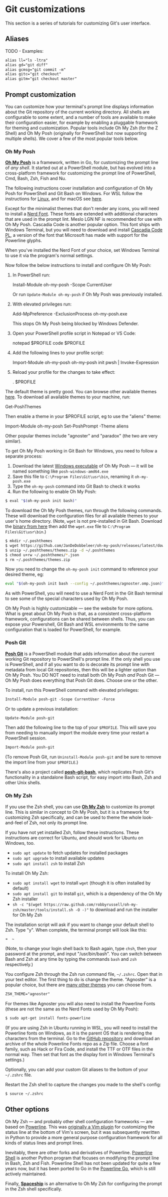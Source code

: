 # Git customizations

This section is a series of tutorials for customizing Git's user interface.

## Aliases

TODO - Examples:

```txt
alias ll="ls -ltra"
alias gd="git diff"
alias gcmsg="git commit -m"
alias gitc="git checkout"
alias gitm="git checkout master"
```

## Prompt customization

You can customize how your terminal's prompt line displays information about the Git repository of the current working directory. All shells are configurable to some extent, and a number of tools are available to make their configuration easier, for example by enabling a pluggable framework for theming and customization. Popular tools include Oh My Zsh (for the Z Shell) and Oh My Posh (originally for PowerShell but now supporting multiple shells). We cover a few of the most popular tools below.

### Oh My Posh

**[Oh My Posh](//ohmyposh.dev/)** is a framework, written in Go, for customizing the prompt line of _any shell_. It started out at a PowerShell module, but has evolved into a cross-platform framework for customizing the prompt line of PowerShell, Cmd, Bash, Zsh, Fish and Nu.

The following instructions cover installation and configuration of Oh My Posh for PowerShell and Git Bash on Windows. For WSL follow the instructions for [Linux](//ohmyposh.dev/docs/linux), and for macOS see [here](//ohmyposh.dev/docs/macos).

Except for the minimalist themes that don't render any icons, you will need to install a [Nerd Font](//ohmyposh.dev/docs/config-fonts). These fonts are extended with additional characters that are used in the prompt lint. Meslo LGN NF is recommended for use with Oh My Posh. Cascadia Code is another popular option. This font ships with Windows Terminal, but you will need to download and install [Cascadia Code PL](//github.com/microsoft/cascadia-code/releases), a version of the font that Microsoft has made with support for the Powerline glyphs.

When you've installed the Nerd Font of your choice, set Windows Terminal to use it via the program's normal settings.

Now follow the below instructions to install and configure Oh My Posh:

1.  In PowerShell run:

      Install-Module oh-my-posh -Scope CurrentUser

     Or run `Update-Module oh-my-posh` if Oh My Posh was previously installed.

2.  With elevated privileges run:

      Add-MpPreference -ExclusionProcess oh-my-posh.exe

    This stops Oh My Posh being blocked by Windows Defender.

3.  Open your PowerShell profile script in Notepad or VS Code:

      notepad $PROFILE
      code $PROFILE

4.  Add the following lines to your profile script:

      Import-Module oh-my-posh
      oh-my-posh init pwsh | Invoke-Expression

5.  Reload your profile for the changes to take effect:

      . $PROFILE

The default theme is pretty good. You can browse other available themes [here](//ohmyposh.dev/docs/themes). To download all available themes to your machine, run:

  Get-PoshThemes
  
Then enable a theme in your $PROFILE script, eg to use the "aliens" theme:

  Import-Module oh-my-posh
  Set-PoshPrompt -Theme aliens

Other popular themes include "agnoster" and "paradox" (the two are very similar).

To get Oh My Posh working in Git Bash for Windows, you need to follow a separate process:

1. Download the latest [Windows executable](//github.com/JanDeDobbeleer/oh-my-posh/releases) of Oh My Posh — it will be named something like `posh-windows-amd64.exe`
2. Save this file to `C:\Program Files\Git\usr\bin`, renaming it `oh-my-posh.exe`
3. Type the `oh-my-posh` command into Git Bash to check it works
4. Run the following to enable Oh My Posh:

```sh
$ eval "$(oh-my-posh init bash)"
```

To download the Oh My Posh themes, run through the following commands. These will download the configuration files for all available themes to your user's home directory. (Note, `wget` is not pre-installed in Git Bash. Download the [binary from here](//eternallybored.org/misc/wget/) then add the `wget.exe` file to `C:\Program Files\Git\usr\bin`.)

```sh
$ mkdir ~/.poshthemes
$ wget https://github.com/JanDeDobbeleer/oh-my-posh/releases/latest/download/themes.zip -O ~/.poshthemes/themes.zip
$ unzip ~/.poshthemes/themes.zip -d ~/.poshthemes
$ chmod u+rw ~/.poshthemes/*.json
$ rm ~/.poshthemes/themes.zip
```

Now you need to change the `oh-my-posh init` command to reference your desired theme, eg:

```sh
eval "$(oh-my-posh init bash --config ~/.poshthemes/agnoster.omp.json)"
```

As with PowerShell, you will need to use a Nerd Font in the Git Bash terminal to see some of the special characters used by Oh My Posh.

Oh My Posh is highly customizable — see the website for more options. What is great about Oh My Posh is that, as a consistent cross-platform framework, configurations can be shared between shells. Thus, you can expose your Powershell, Git Bash and WSL environments to the same configuration that is loaded for PowerShell, for example.

### Posh Git

**[Posh Git](//github.com/dahlbyk/posh-git)** is a PowerShell module that adds information about the current working Git repository to PowerShell's prompt line. If the only shell you use is PowerShell, and if all you want to do is decorate its prompt line with metadata from local Git repositories, then this will be a lighter option than Oh My Posh. You DO NOT need to install both Oh My Posh _and_ Posh Git — Oh My Posh does everything that Posh Git does. Choose one or the other.

To install, run this PowerShell command with elevated privileges:

```txt
Install-Module posh-git -Scope CurrentUser -Force
```

Or to update a previous installation:

```txt
Update-Module posh-git
```

Then add the following line to the top of your `$PROFILE`. This will save you from needing to manually import the module every time your restart a PowerShell session.

```txt
Import-Module posh-git
```

(To remove Posh Git, run `Uninstall-Module posh-git` and be sure to remove the import line from your `$PROFILE`.)

There's also a project called **[posh-git-bash](//github.com/lyze/posh-git-sh)**, which replicates Posh Git's functionality in a standalone Bash script, for easy import into Bash, Zsh and other Unix shells.

### Oh My Zsh

If you use the Zsh shell, you can use **[Oh My Zsh](//ohmyz.sh/)** to customize its prompt line. This is similar in concept to Oh My Posh, but it is a framework for customizing Zsh specifically, and can be used to theme the whole look-and-feel of Zsh, not only its prompt line.

If you have not yet installed Zsh, follow these instructions. These instructions are correct for Ubuntu, and should work for Ubuntu on Windows, too.

- `sudo apt update` to fetch updates for installed packages
- `sudo apt upgrade` to install available updates
- `sudo apt install zsh` to install Zsh

To install Oh My Zsh:

- `sudo apt install wget` to install `wget` (though it is often installed by default)
- `sudo apt install git` to install `git`, which is a dependency of the Oh My Zsh installer
- `sh -c "$(wget https://raw.github.com/robbyrussell/oh-my-zsh/master/tools/install.sh -O -)"` to download and run the installer for Oh My Zsh

The installation script will ask if you want to change your default shell to Zsh. Type "y". When complete, the terminal prompt will look like this:

```txt
➜  ~
```

(Note, to change your login shell back to Bash again, type `chsh`, then your password at the prompt, and input "/usr/bin/bash". You can switch between Bash and Zsh at any time by typing the commands `bash` and `zsh` respectively.)

You configure Zsh through the Zsh run command file, `~/.zshrc`. Open that in your text editor. The first thing to do is change the theme. "Agnoster" is a popular choice, but there are [many other themes](//github.com/ohmyzsh/ohmyzsh/wiki/Themes) you can choose from.

```txt
ZSH_THEME="agnoster"
```

For themes like Agnoster you will also need to install the Powerline Fonts (these are not the same as the Nerd Fonts used by Oh My Posh):

```sh
$ sudo apt-get install fonts-powerline
```

(If you are using Zsh in Ubuntu running in WSL, you will need to install the Powerline fonts on Windows, as it is the parent OS that is rendering the characters from the terminal. Go to the [GitHub repository](https://github.com/powerline/fonts) and download an archive of the whole Powerline Fonts repo as a Zip file. Choose a font family, such as Hack or Fira Code, and install the TTF or OTF files in the normal way. Then set that font as the display font in Windows Terminal's settings.)

Optionally, you can add your custom Git aliases to the bottom of your `~/.zshrc` file.

Restart the Zsh shell to capture the changes you made to the shell's config:

```sh
$ source ~/.zshrc
```

## Other options

Oh My Zsh — and probably other shell configuration frameworks — are based on [Powerline](//github.com/powerline/powerline). This was [originally a Vim plugin](//github.com/Lokaltog/vim-powerline) for customizing the status line at the bottom of Vim's screen, but it was subsequently rewritten in Python to provide a more general purpose configuration framework for all kinds of status lines and prompt lines.

Inevitably, there are other forks and derivatives of Powerline. [Powerline Shell](//github.com/b-ryan/powerline-shell) is another Python program that focuses on modifying the prompt line in Bash, Zsh and Fish. Powerline Shell has not been updated for quite a few years now, but it has been ported to Go in the [Powerline Go](//github.com/justjanne/powerline-go), which is still actively maintained.

Finally, **[Spaceship](//spaceship-prompt.sh/)** is an alternative to Oh My Zsh for configuring the prompt in the Zsh shell specifically.
